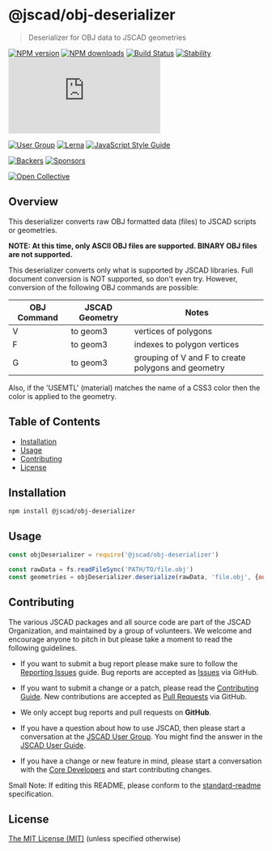 # @jscad/obj-deserializer

> Deserializer for OBJ data to JSCAD geometries

[![NPM version](https://badge.fury.io/js/%40jscad%2Fobj-deserializer.svg)](https://www.npmjs.com/package/@jscad/obj-deserializer)
[![NPM downloads](https://img.shields.io/npm/dw/@jscad/obj-deserializer)](https://www.npmjs.com/package/@jscad/obj-deserializer)
[![Build Status](https://travis-ci.org/jscad/OpenJSCAD.org.svg?branch=master)](https://travis-ci.org/jscad/OpenJSCAD.org)
[![Stability](https://img.shields.io/badge/stability-stable-success)](https://github.com/emersion/stability-badges#stable)
[![License](https://img.shields.io/github/license/jscad/OpenJSCAD.org)](https://github.com/jscad/OpenJSCAD.org/blob/master/LICENSE)

[![User Group](https://img.shields.io/badge/maintained%20by-user%20group-blue)](https://openjscad.nodebb.com/)
[![Lerna](https://img.shields.io/badge/maintained%20with-lerna-blue)](https://lernajs.io/)
[![JavaScript Style Guide](https://img.shields.io/badge/code_style-standard-blue)](https://standardjs.com)

[![Backers](https://img.shields.io/opencollective/backers/openjscad)](https://opencollective.com/openjscad)
[![Sponsors](https://img.shields.io/opencollective/sponsors/openjscad)](https://opencollective.com/openjscad)

<a href="https://opencollective.com/openjscad"><img src="https://opencollective.com/openjscad/donate/button.png?color=blue" alt="Open Collective"></a>

## Overview

This deserializer converts raw OBJ formatted data (files) to JSCAD scripts or geometries.

**NOTE: At this time, only ASCII OBJ files are supported. BINARY OBJ files are not supported.**

This deserializer converts only what is supported by JSCAD libraries.
Full document conversion is NOT supported, so don't even try.
However, conversion of the following OBJ commands are possible:

| OBJ Command     | JSCAD Geometry | Notes |
| --------------- | ------------ | ------ |
| V               | to geom3     | vertices of polygons |
| F               | to geom3     | indexes to polygon vertices |
| G               | to geom3     | grouping of V and F to create polygons and geometry |

Also, if the 'USEMTL' (material) matches the name of a CSS3 color then the color is applied to the geometry.

## Table of Contents

- [Installation](#installation)
- [Usage](#usage)
- [Contributing](#contributing)
- [License](#license)

## Installation

```
npm install @jscad/obj-deserializer
```

## Usage

```javascript
const objDeserializer = require('@jscad/obj-deserializer')

const rawData = fs.readFileSync('PATH/TO/file.obj')
const geometries = objDeserializer.deserialize(rawData, 'file.obj', {output: 'geometry'})

```

## Contributing

The various JSCAD packages and all source code are part of the JSCAD Organization, and maintained by a group of volunteers.
We welcome and encourage anyone to pitch in but please take a moment to read the following guidelines.

* If you want to submit a bug report please make sure to follow the [Reporting Issues](https://github.com/jscad/OpenJSCAD.org/wiki/Reporting-Issues) guide. Bug reports are accepted as [Issues](https://github.com/jscad/OpenJSCAD.org/issues/) via GitHub.

* If you want to submit a change or a patch, please read the [Contributing Guide](../../CONTRIBUTING.md). New contributions are accepted as [Pull Requests](https://github.com/jscad/OpenJSCAD.org/pulls/) via GitHub.

* We only accept bug reports and pull requests on **GitHub**.

* If you have a question about how to use JSCAD, then please start a conversation at the [JSCAD User Group](https://openjscad.xyz/forum.html). You might find the answer in the [JSCAD User Guide](https://www.openjscad.xyz/guide.html).

* If you have a change or new feature in mind, please start a conversation with the [Core Developers](https://openjscad.xyz/forum.html) and start contributing changes.

Small Note: If editing this README, please conform to the [standard-readme](https://github.com/RichardLitt/standard-readme) specification.

## License

[The MIT License (MIT)](../../LICENSE)
(unless specified otherwise)
